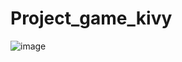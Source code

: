 # Project_game_kivy


![image](https://user-images.githubusercontent.com/74311184/117975006-7611f080-b343-11eb-96e9-bb937885c544.png)
